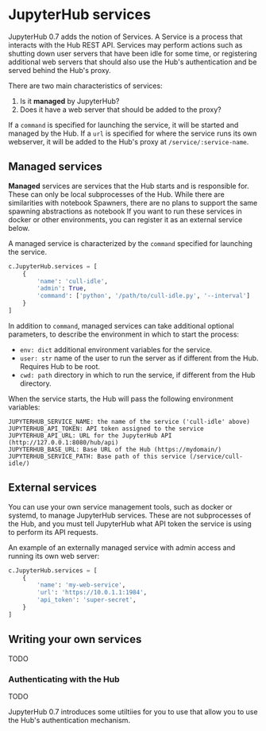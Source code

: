 # JupyterHub services

JupyterHub 0.7 adds the notion of Services.
A Service is a process that interacts with the Hub REST API.
Services may perform actions such as shutting down user servers that have been idle for some time,
or registering additional web servers that should also use the Hub's authentication
and be served behind the Hub's proxy.

There are two main characteristics of services:

1. Is it **managed** by JupyterHub?
2. Does it have a web server that should be added to the proxy?

If a `command` is specified for launching the service, it will be started and managed by the Hub.
If a `url` is specified for where the service runs its own webserver,
it will be added to the Hub's proxy at `/service/:service-name`.

## Managed services

**Managed** services are services that the Hub starts and is responsible for.
These can only be local subprocesses of the Hub.
While there are similarities with notebook Spawners,
there are no plans to support the same spawning abstractions as notebook
If you want to run these services in docker or other environments,
you can register it as an external service below.

A managed service is characterized by the `command` specified for launching the service.


```python
c.JupyterHub.services = [
    {
        'name': 'cull-idle',
        'admin': True,
        'command': ['python', '/path/to/cull-idle.py', '--interval']
    }
]
```

In addition to `command`, managed services can take additional optional parameters,
to describe the environment in which to start the process:

- `env: dict` additional environment variables for the service.
- `user: str` name of the user to run the server as if different from the Hub.
    Requires Hub to be root.
- `cwd: path` directory in which to run the service, if different from the Hub directory.

When the service starts, the Hub will pass the following environment variables:

```
JUPYTERHUB_SERVICE_NAME: the name of the service ('cull-idle' above)
JUPYTERHUB_API_TOKEN: API token assigned to the service
JUPYTERHUB_API_URL: URL for the JupyterHub API (http://127.0.0.1:8080/hub/api)
JUPYTERHUB_BASE_URL: Base URL of the Hub (https://mydomain/)
JUPYTERHUB_SERVICE_PATH: Base path of this service (/service/cull-idle/)
```

## External services

You can use your own service management tools, such as docker or systemd, to manage JupyterHub services.
These are not subprocesses of the Hub, and you must tell JupyterHub what API token the service is using to perform its API requests.

An example of an externally managed service with admin access and running its own web server:

```python
c.JupyterHub.services = [
    {
        'name': 'my-web-service',
        'url': 'https://10.0.1.1:1984',
        'api_token': 'super-secret',
    }
]
```


## Writing your own services

TODO

### Authenticating with the Hub

TODO

JupyterHub 0.7 introduces some utiltiies for you to use that allow you to use the Hub's authentication mechanism.